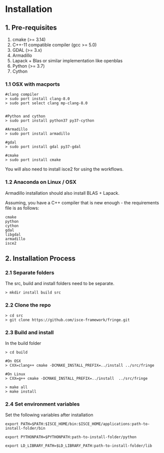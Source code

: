# Installation

## 1. Pre-requisites

1. cmake (>= 3.14)
2. C++-11 compatible compiler (gcc >= 5.0)
3. GDAL (>= 3.x)
4. Armadillo 
5. Lapack + Blas or similar implementation like openblas
6. Python (>= 3.7)
7. Cython


### 1.1 OSX with macports

```
#clang compiler
> sudo port install clang-8.0
> sudo port select clang mp-clang-8.0


#Python and cython
> sudo port install python37 py37-cython

#Armadillo
> sudo port install armadillo

#gdal
> sudo port install gdal py37-gdal

#cmake
> sudo port install cmake
```

You will also need to install isce2 for using the workflows.

### 1.2 Anaconda on Linux / OSX

Armadillo installation should also install BLAS + Lapack.

Assuming, you have a C++ compiler that is new enough - the requirements file is as follows:

```
cmake
python
cython
gdal
libgdal
armadillo
isce2
```

## 2. Installation Process

### 2.1 Separate folders
The src, build and install folders need to be separate.

```
> mkdir install build src
```

### 2.2 Clone the repo
```
> cd src
> git clone https://github.com/isce-framework/fringe.git
```

### 2.3 Build and install
In the build folder
```
> cd build

#On OSX
> CXX=clang++ cmake -DCMAKE_INSTALL_PREFIX=../install ../src/fringe

#On Linux
> CXX=g++ cmake -DCMAKE_INSTALL_PREFIX=../install  ../src/fringe

> make all
> make install
```

### 2.4 Set environment variables

Set the following variables after installation

```
export PATH=$PATH:$ISCE_HOME/bin:$ISCE_HOME/applications:path-to-install-folder/bin

export PYTHONPATH=$PYTHONPATH:path-to-install-folder/python

export LD_LIBRARY_PATH=$LD_LIBRARY_PATH:path-to-install-folder/lib
```

